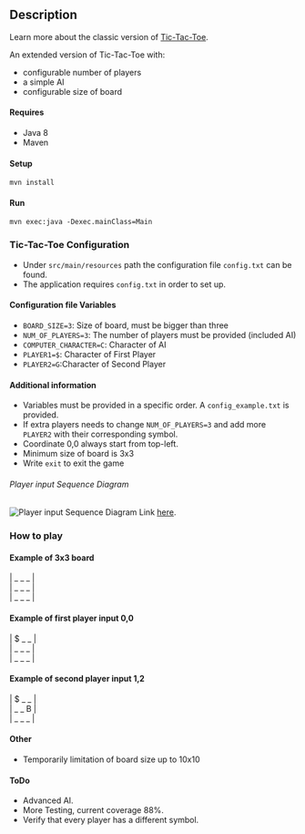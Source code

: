 ## Description

Learn more about the classic version of [Tic-Tac-Toe](https://en.wikipedia.org/wiki/Tic-tac-toe).

An extended version of Tic-Tac-Toe with:
- configurable number of players
- a simple AI
- configurable size of board


#### Requires
- Java 8
- Maven

#### Setup
```
mvn install
```

#### Run
```
mvn exec:java -Dexec.mainClass=Main
```

### Tic-Tac-Toe Configuration
- Under `src/main/resources` path the configuration file `config.txt` can be found.
- The application requires `config.txt` in order to set up.
  
#### Configuration file Variables

- `BOARD_SIZE=3`: Size of board, must be bigger than three
- `NUM_OF_PLAYERS=3`: The number of players must be provided (included AI)
- `COMPUTER_CHARACTER=C`: Character of AI
- `PLAYER1=$`: Character of First Player
- `PLAYER2=G`:Character of Second Player

#### Additional information
- Variables must be provided in a specific order. A `config_example.txt` is provided. 
- If extra players needs to change `NUM_OF_PLAYERS=3` and add more `PLAYER2` with their corresponding symbol.
- Coordinate 0,0 always start from top-left.
- Minimum size of board is 3x3
- Write `exit` to exit the game

###### Player input Sequence Diagram
![Player input Sequence Diagram](https://i.ibb.co/DM3rdjr/Player-Input.png)
Link [here](https://swimlanes.io/u/_NMfi_vYD).

### How to play

#### Example of 3x3 board

| _ _ _ | <br>
| _ _ _ | <br>
| _ _ _ | <br>

#### Example of first player input 0,0

| $ _ _ | <br>
| _ _ _ | <br>
| _ _ _ | <br>

#### Example of second player input 1,2

| $ _ _ | <br>
| _ _ B | <br>
| _ _ _ | <br>


#### Other
- Temporarily limitation of board size up to 10x10

#### ToDo
- Advanced AI.
- More Testing, current coverage 88%.
- Verify that every player has a different symbol.